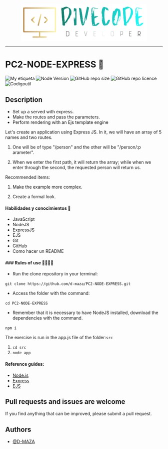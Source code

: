 ﻿﻿<div align="center" background-color ="rgba(41, 37, 37, 0.795)"><img width="400" src="https://raw.githubusercontent.com/d-maza/static_web_react_demo/main/src/assets/DiveCode-bg.png" alt="d- maza" /></div>

<hr>

#  PC2-NODE-EXPRESS 🐙

![My etiqueta](https://img.shields.io/badge/David%20Maza-DiveCode%F0%9F%90%99-blue)  ![Node Version](https://img.shields.io/badge/Node-v16-green) ![GitHub repo size](https://img.shields.io/github/repo-size/d-maza/mystrore_back-MEAN) ![GitHub repo licence](https://img.shields.io/github/license/d-maza/mystrore_back-MEAN) ![Codigoutil](https://img.shields.io/badge/Co--Founder-CodigoUtil%F0%9F%92%A1-orange) 

##  Description 

-  Set up a served with express.
-  Make the routes and pass the parameters.
-  Perform rendering with an Ejs template engine

Let's create an application using Express JS. In it, we will have an array of 5 names and two routes.

1. One will be of type "/person" and the other will be "/person/:p arameter".

2. When we enter the first path, it will return the array; while when we enter through the second, the requested person will return us.

Recommended items:

1. Make the example more complex.

2. Create a formal look.

    
#### Habilidades y conocimientos 🧰

 - JavaScript
 - NodeJS
 - ExpressJS
 - EJS
 - Git
 - GitHub
 - Como hacer un README
 
  
#### ### Rules of use 🤜🏼🤛🏼

- Run the clone repository in your terminal:

``git clone https://github.com/d-maza/PC2-NODE-EXPRESS.git``


- Access the folder with the command:

`cd PC2-NODE-EXPRESS `

- Remember that it is necessary to have NodeJS installed, download the dependencies with the command.

 `npm i `

The exercise is run in the app.js file of the folder:`src`

1.  `cd src`
2.  `node app` 

#### Reference guides:

 - [Node.js](https://nodejs.org/es/)
 - [Express](http://expressjs.com/)
 - [EJS](https://ejs.co/#features)

## Pull requests and issues are welcome

If you find anything that can be improved, please submit a pull request.

## Authors

- [@D-MAZA](https://github.com/d-maza)


